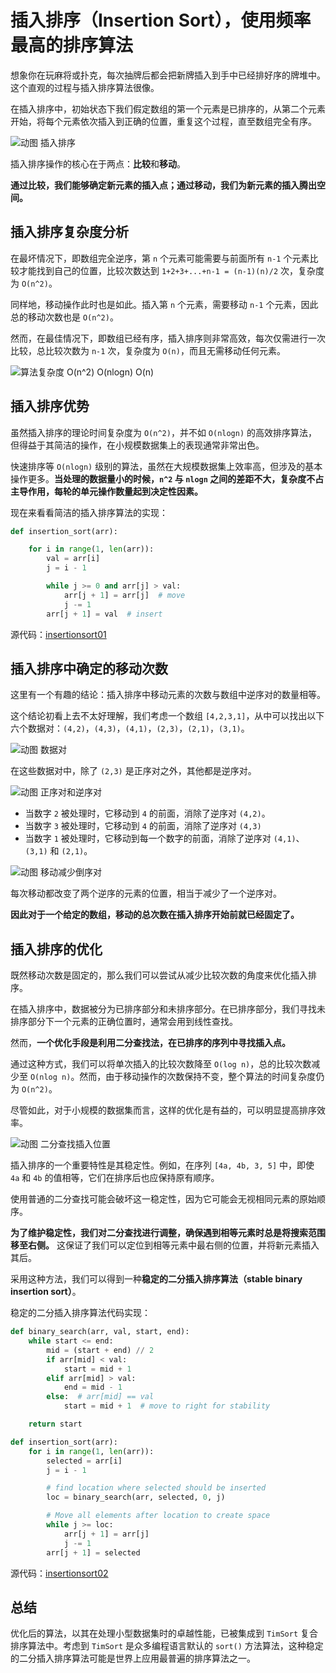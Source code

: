 # 插入排序（Insertion Sort），使用频率最高的排序算法

想象你在玩麻将或扑克，每次抽牌后都会把新牌插入到手中已经排好序的牌堆中。这个直观的过程与插入排序算法很像。

在插入排序中，初始状态下我们假定数组的第一个元素是已排序的，从第二个元素开始，将每个元素依次插入到正确的位置，重复这个过程，直至数组完全有序。

![动图 插入排序](/doc/illustrations/Insertionsort/insertionsort01.gif)

插入排序操作的核心在于两点：**比较**和**移动**。

**通过比较，我们能够确定新元素的插入点；通过移动，我们为新元素的插入腾出空间。**

## 插入排序复杂度分析

在最坏情况下，即数组完全逆序，第 `n` 个元素可能需要与前面所有 `n-1` 个元素比较才能找到自己的位置，比较次数达到 `1+2+3+...+n-1 = (n-1)(n)/2` 次，复杂度为 `O(n^2)`。

同样地，移动操作此时也是如此。插入第 `n` 个元素，需要移动 `n-1` 个元素，因此总的移动次数也是 `O(n^2)`。

然而，在最佳情况下，即数组已经有序，插入排序则非常高效，每次仅需进行一次比较，总比较次数为 `n-1` 次，复杂度为 `O(n)`，而且无需移动任何元素。

![算法复杂度 O(n^2) O(nlogn) O(n)](/doc/illustrations//Insertionsort/insertionsort09.png)

## 插入排序优势

虽然插入排序的理论时间复杂度为 `O(n^2)`，并不如 `O(nlogn)` 的高效排序算法，但得益于其简洁的操作，在小规模数据集上的表现通常非常出色。


快速排序等 `O(nlogn)` 级别的算法，虽然在大规模数据集上效率高，但涉及的基本操作更多。**当处理的数据量小的时候，`n^2` 与 `nlogn` 之间的差距不大，复杂度不占主导作用，每轮的单元操作数量起到决定性因素。**

现在来看看简洁的插入排序算法的实现：

```python
def insertion_sort(arr):

    for i in range(1, len(arr)):
        val = arr[i]
        j = i - 1

        while j >= 0 and arr[j] > val:
            arr[j + 1] = arr[j]  # move
            j -= 1
        arr[j + 1] = val  # insert
```

源代码：[insertionsort01](/Code/insertionsort01.py)

## 插入排序中确定的移动次数

这里有一个有趣的结论：插入排序中移动元素的次数与数组中逆序对的数量相等。

这个结论初看上去不太好理解，我们考虑一个数组 `[4,2,3,1]`，从中可以找出以下六个数据对：`(4,2)`，`(4,3)`，`(4,1)`，`(2,3)`，`(2,1)`，`(3,1)`。

![动图 数据对](/doc/illustrations//Insertionsort/insertionsort03.gif)

在这些数据对中，除了 `(2,3)` 是正序对之外，其他都是逆序对。

![动图 正序对和逆序对](/doc/illustrations//Insertionsort/insertionsort04.gif)

- 当数字 `2` 被处理时，它移动到 `4` 的前面，消除了逆序对 `(4,2)`。
- 当数字 `3` 被处理时，它移动到 `4` 的前面，消除了逆序对 `(4,3)`
- 当数字 `1` 被处理时，它移动到每一个数字的前面，消除了逆序对 `(4,1)`、`(3,1)` 和 `(2,1)`。

![动图 移动减少倒序对](/doc/illustrations//Insertionsort/insertionsort05.gif)

每次移动都改变了两个逆序的元素的位置，相当于减少了一个逆序对。

**因此对于一个给定的数组，移动的总次数在插入排序开始前就已经固定了。**

## 插入排序的优化

既然移动次数是固定的，那么我们可以尝试从减少比较次数的角度来优化插入排序。

在插入排序中，数据被分为已排序部分和未排序部分。在已排序部分，我们寻找未排序部分下一个元素的正确位置时，通常会用到线性查找。

然而，**一个优化手段是利用二分查找法，在已排序的序列中寻找插入点。**

通过这种方式，我们可以将单次插入的比较次数降至 `O(log n)`，总的比较次数减少至 `O(nlog n)`。然而，由于移动操作的次数保持不变，整个算法的时间复杂度仍为 `O(n^2)`。

尽管如此，对于小规模的数据集而言，这样的优化是有益的，可以明显提高排序效率。

![动图 二分查找插入位置](/doc/illustrations//Insertionsort/insertionsort06.gif)

插入排序的一个重要特性是其稳定性。例如，在序列 `[4a, 4b, 3, 5]` 中，即使 `4a` 和 `4b` 的值相等，它们在排序后也应保持原有顺序。

使用普通的二分查找可能会破坏这一稳定性，因为它可能会无视相同元素的原始顺序。

**为了维护稳定性，我们对二分查找进行调整，确保遇到相等元素时总是将搜索范围移至右侧。** 这保证了我们可以定位到相等元素中最右侧的位置，并将新元素插入其后。

采用这种方法，我们可以得到一种**稳定的二分插入排序算法（stable binary insertion sort）**。

稳定的二分插入排序算法代码实现：

```python
def binary_search(arr, val, start, end):
    while start <= end:
        mid = (start + end) // 2
        if arr[mid] < val:
            start = mid + 1
        elif arr[mid] > val:
            end = mid - 1
        else:  # arr[mid] == val
            start = mid + 1  # move to right for stability

    return start

def insertion_sort(arr):
    for i in range(1, len(arr)):
        selected = arr[i]
        j = i - 1

        # find location where selected should be inserted
        loc = binary_search(arr, selected, 0, j)

        # Move all elements after location to create space
        while j >= loc:
            arr[j + 1] = arr[j]
            j -= 1
        arr[j + 1] = selected
```

源代码：[insertionsort02](/Code/insertionsort02.py)


## 总结

优化后的算法，以其在处理小型数据集时的卓越性能，已被集成到 `TimSort` 复合排序算法中。考虑到 `TimSort` 是众多编程语言默认的 `sort()` 方法算法，这种稳定的二分插入排序算法可能是世界上应用最普遍的排序算法之一。